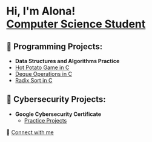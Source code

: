<h1>Hi, I'm Alona! <br/><a href="https://github.com/alon-asma-tko"></a> 
 <a href="https://www.linkedin.com/in/alona-smatko-1a93a3aa/">Computer Science Student</a>
  
<h2>📂 Programming Projects:</h2>

- <b>Data Structures and Algorithms Practice</b>
- [Hot Potato Game in C](https://github.com/alon-asma-tko/hotPotatoGame)
- [Deque Operations in C](https://github.com/alon-asma-tko/DequeOps)
- [Radix Sort in C](https://github.com/alon-asma-tko/RadixSort)

<h2>📂 Cybersecurity Projects:</h2>

- <b>Google Cybersecurity Certificate</b>
  - [Practice Projects](https://github.com/alon-asma-tko/google-cyber-cert-practice)








🔗 <span/><a href="https://www.linkedin.com/in/alona-smatko-1a93a3aa/">Connect with me</a>



<!-- 🌐 <span/><a href="https://alon-asma-tko.github.io/">Website</a>-->

